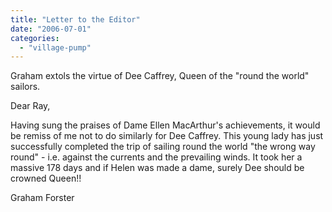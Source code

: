 ```yaml
---
title: "Letter to the Editor"
date: "2006-07-01"
categories: 
  - "village-pump"
---
```


Graham extols the virtue of Dee Caffrey, Queen of the "round the world" sailors.

Dear Ray,

Having sung the praises of Dame Ellen MacArthur's achievements, it would be remiss of me not to do similarly for Dee Caffrey. This young lady has just successfully completed the trip of sailing round the world "the wrong way round" - i.e. against the currents and the prevailing winds. It took her a massive 178 days and if Helen was made a dame, surely Dee should be crowned Queen!!

Graham Forster
